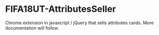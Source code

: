 # FIFA18UT-AttributesSeller
Chrome extension in javascript / jQuery that sells attributes cards. More documentation will follow.
